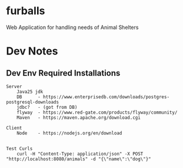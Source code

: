 # furballs
Web Application for handling needs of Animal Shelters

# Dev Notes

Dev Env Required Installations
-----------------------
	Server
		Java25 jdk
		DB		- https://www.enterprisedb.com/downloads/postgres-postgresql-downloads
		jdbc?	- (got from DB)
		flyway  - https://www.red-gate.com/products/flyway/community/
		Maven 	- https://maven.apache.org/download.cgi
	
	Client
		Node	- https://nodejs.org/en/download


    Test Curls
	    curl -H "Content-Type: application/json" -X POST "http://localhost:8080/animals" -d "{\"name\":\"dog\"}"
		